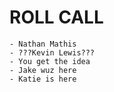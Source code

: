 # ROLL CALL
    - Nathan Mathis
    - ???Kevin Lewis???
    - You get the idea
	- Jake wuz here
	- Katie is here
